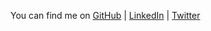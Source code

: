 You can find me on [GitHub](https://github.com/pandafy) | [LinkedIn](https://www.linkedin.com/in/pandafy/) | [Twitter](https://twitter.com/_pandafy_)

